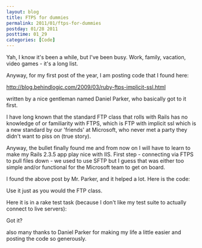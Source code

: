 ```yaml
---
layout: blog
title: FTPS for dummies
permalink: 2011/01/ftps-for-dummies
postday: 01/28 2011
posttime: 01_29
categories: [Code]
---
```


<p>Yah, I know it&#039;s been a while, but I&#039;ve been busy. Work, family, vacation, video games - it&#039;s a long list.</p>
<p>Anyway, for my first post of the year, I am posting code that I found here:</p>
<p><a href="http://blog.behindlogic.com/2009/03/ruby-ftps-implicit-ssl.html" title="http://blog.behindlogic.com/2009/03/ruby-ftps-implicit-ssl.html">http://blog.behindlogic.com/2009/03/ruby-ftps-implicit-ssl.html</a></p>
<p>written by a nice gentleman named Daniel Parker, who basically got to it first.</p>
<p>I have long known that the standard FTP class that rolls with Rails has no knowledge of or familiarity with FTPS, which is FTP with implicit ssl which is a new standard by our &#039;friends&#039; at Microsoft, who never met a party they didn&#039;t want to piss on (true story).</p>
<p>Anyway, the bullet finally found me and  from now on I will have to learn to make my Rails 2.3.5 app play nice with IIS. First step - connecting via FTPS to pull files down - we used to use SFTP but I guess that was either too simple and/or functional for the Microsoft team to get on board.</p>
<p>I found the above post by Mr. Parker, and it helped a lot. Here is the code:</p>

<script src="https://gist.github.com/860690.js?file=ftps.rb"></script>

<p>
Use it just as you would the FTP class.</p>
<p>Here it is in a rake test task (because I don&#039;t like my test suite to actually connect to live servers):</p>

<script src="https://gist.github.com/860998.js?file=ftps_rake_test.rake"></script>

<p>
Got it?</p>
<p>also many thanks to Daniel Parker for making my life a little easier and posting the code so generously.</p>
</></pre>
